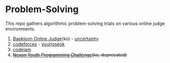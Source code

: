 # Problem-Solving

This repo gathers algorithmic problem-solving trials on various online judge environments.

1. [Baekjoon Online Judge](https://acmicpc.net)(ko) - [uncertainty](https://www.acmicpc.net/user/uncertainty)
2. [codeforces](https://codeforces.com) - [youngseok](https://codeforces.com/profile/youngseok)
3. [codejam](https://code.google.com/codejam/)
4. ~~[Nexon Youth Programming Challenge](https://nypc.co.kr)(ko, deprecated)~~
